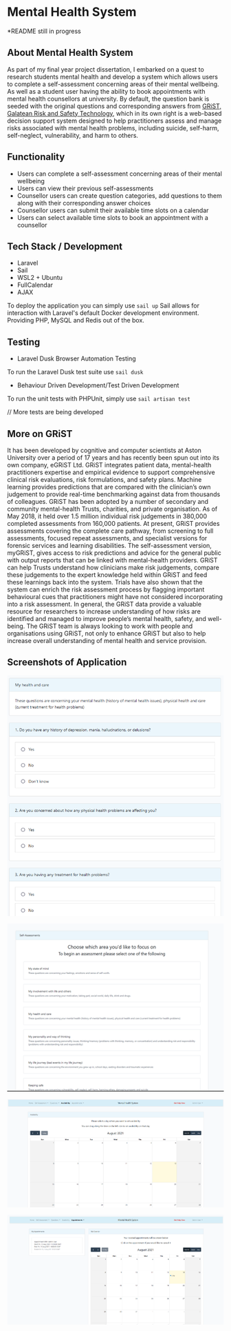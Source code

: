 # Mental Health System

*README still in progress

## About Mental Health System

As part of my final year project dissertation, I embarked on a quest to research students mental health and develop a system which allows users to complete a self-assessment concerning areas of their mental wellbeing. As well as a student user having the ability to book appointments with mental health counsellors at university.
By default, the question bank is seeded with the original questions and corresponding answers from [GRiST, Galatean Risk and Safety Technology](https://www.egrist.org), which in its own right is a web-based decision support system designed to help practitioners assess and manage risks associated with mental health problems, including suicide, self-harm, self-neglect, vulnerability, and harm to others. 


## Functionality

- Users can complete a self-assessment concerning areas of their mental wellbeing
- Users can view their previous self-assessments
- Counsellor users can create question categories, add questions to them along with their corresponding answer choices
- Counsellor users can submit their available time slots on a calendar
- Users can select available time slots to book an appointment with a counsellor

## Tech Stack / Development
- Laravel
- Sail
- WSL2 + Ubuntu
- FullCalendar
- AJAX

To deploy the application you can simply use `sail up`
Sail allows for interaction with Laravel's default Docker development environment. Providing PHP, MySQL and Redis out of the box.


## Testing
- Laravel Dusk Browser Automation Testing  

To run the Laravel Dusk test suite use `sail dusk`

- Behaviour Driven Development/Test Driven Development

To run the unit tests with PHPUnit, simply use `sail artisan test`

// More tests are being developed


## More on GRiST

It has been developed by cognitive and computer scientists at Aston University over a period of 17 years and has recently been spun out into its own company, eGRiST Ltd. GRiST integrates patient data, mental-health practitioners expertise and empirical evidence to support comprehensive clinical risk evaluations, risk formulations, and safety plans. Machine learning provides predictions that are compared with the clinician’s own judgement to provide real-time benchmarking against data from thousands of colleagues. GRiST has been adopted by a number of secondary and community mental-health Trusts, charities, and private organisation. As of May 2018, it held over 1.5 million individual risk judgements in 380,000 completed assessments from 160,000 patients. At present, GRiST provides assessments covering the complete care pathway, from screening to full assessments, focused repeat assessments, and specialist versions for forensic services and learning disabilities. The self-assessment version, myGRiST, gives access to risk predictions and advice for the general public with output reports that can be linked with mental-health providers. GRiST can help Trusts understand how clinicians make risk judgements, compare these judgements to the expert knowledge held within GRiST and feed these learnings back into the system. Trials have also shown that the system can enrich the risk assessment process by flagging important behavioural cues that practitioners might have not considered incorporating into a risk assessment. In general, the GRiST data provide a valuable resource for researchers to increase understanding of how risks are identified and managed to improve people’s mental health, safety, and well-being. The GRiST team is always looking to work with people and organisations using GRiST, not only to enhance GRiST but also to help increase overall understanding of mental health and service provision.


## Screenshots of Application
<p align="center"><a target="_blank"><img src="public/images/Screenshot1.png"></a></p>
<p align="center"><a target="_blank"><img src="public/images/Screenshot2.png"></a></p>
<p align="center"><a target="_blank"><img src="public/images/Screenshot3.png"></a></p>
<p align="center"><a target="_blank"><img src="public/images/Screenshot4.png"></a></p>
